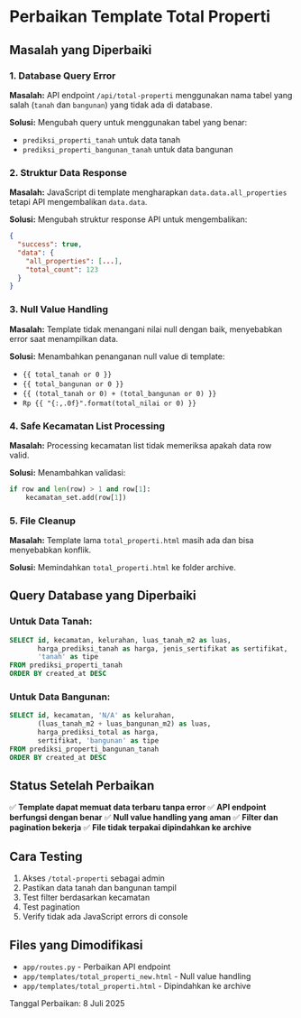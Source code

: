 # Perbaikan Template Total Properti

## Masalah yang Diperbaiki

### 1. **Database Query Error**
**Masalah:** API endpoint `/api/total-properti` menggunakan nama tabel yang salah (`tanah` dan `bangunan`) yang tidak ada di database.

**Solusi:** Mengubah query untuk menggunakan tabel yang benar:
- `prediksi_properti_tanah` untuk data tanah
- `prediksi_properti_bangunan_tanah` untuk data bangunan

### 2. **Struktur Data Response**
**Masalah:** JavaScript di template mengharapkan `data.data.all_properties` tetapi API mengembalikan `data.data`.

**Solusi:** Mengubah struktur response API untuk mengembalikan:
```json
{
  "success": true,
  "data": {
    "all_properties": [...],
    "total_count": 123
  }
}
```

### 3. **Null Value Handling**
**Masalah:** Template tidak menangani nilai null dengan baik, menyebabkan error saat menampilkan data.

**Solusi:** Menambahkan penanganan null value di template:
- `{{ total_tanah or 0 }}` 
- `{{ total_bangunan or 0 }}`
- `{{ (total_tanah or 0) + (total_bangunan or 0) }}`
- `Rp {{ "{:,.0f}".format(total_nilai or 0) }}`

### 4. **Safe Kecamatan List Processing**
**Masalah:** Processing kecamatan list tidak memeriksa apakah data row valid.

**Solusi:** Menambahkan validasi:
```python
if row and len(row) > 1 and row[1]:
    kecamatan_set.add(row[1])
```

### 5. **File Cleanup**
**Masalah:** Template lama `total_properti.html` masih ada dan bisa menyebabkan konflik.

**Solusi:** Memindahkan `total_properti.html` ke folder archive.

## Query Database yang Diperbaiki

### Untuk Data Tanah:
```sql
SELECT id, kecamatan, kelurahan, luas_tanah_m2 as luas, 
       harga_prediksi_tanah as harga, jenis_sertifikat as sertifikat, 
       'tanah' as tipe
FROM prediksi_properti_tanah
ORDER BY created_at DESC
```

### Untuk Data Bangunan:
```sql
SELECT id, kecamatan, 'N/A' as kelurahan, 
       (luas_tanah_m2 + luas_bangunan_m2) as luas, 
       harga_prediksi_total as harga, 
       sertifikat, 'bangunan' as tipe
FROM prediksi_properti_bangunan_tanah
ORDER BY created_at DESC
```

## Status Setelah Perbaikan

✅ **Template dapat memuat data terbaru tanpa error**
✅ **API endpoint berfungsi dengan benar**
✅ **Null value handling yang aman**
✅ **Filter dan pagination bekerja**
✅ **File tidak terpakai dipindahkan ke archive**

## Cara Testing

1. Akses `/total-properti` sebagai admin
2. Pastikan data tanah dan bangunan tampil
3. Test filter berdasarkan kecamatan
4. Test pagination
5. Verify tidak ada JavaScript errors di console

## Files yang Dimodifikasi

- `app/routes.py` - Perbaikan API endpoint
- `app/templates/total_properti_new.html` - Null value handling
- `app/templates/total_properti.html` - Dipindahkan ke archive

Tanggal Perbaikan: 8 Juli 2025
